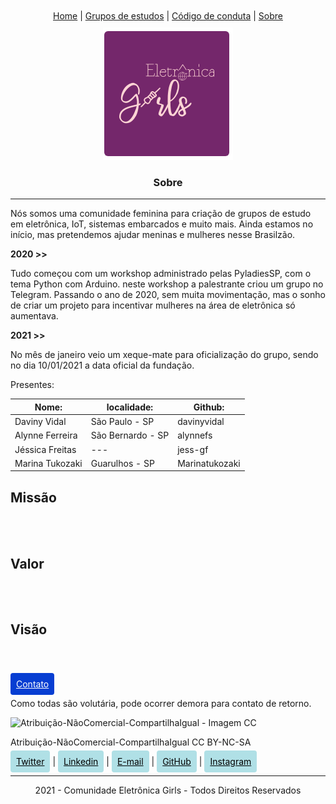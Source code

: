 <div style="text-align:center; padding: 2%">
<a href="https://eletronicagirls.github.io">Home</a> | <a href="https://eletronicagirls.github.io/grupos-estudos/">Grupos de estudos</a> | <a href="https://github.com/eletronicagirls/codigo-conduta/">Código de conduta</a>  | <a href="https://eletronicagirls.github.io/sobre/">Sobre</a>
</div>

<div style="text-align:center;">
<img src="../img/logo.png" alt="Logo">
  <h3>Sobre</h3>
</div>

---
Nós somos uma comunidade feminina para criação de grupos de estudo em eletrônica, IoT, sistemas embarcados e muito mais. Ainda estamos no início, mas pretendemos ajudar meninas e mulheres nesse Brasilzão.



**2020 >>**

Tudo começou com um workshop administrado pelas PyladiesSP, com o tema Python com Arduino. neste workshop a palestrante criou um grupo no Telegram. Passando o ano de 2020, sem muita movimentação, mas o sonho de criar um projeto para incentivar mulheres na área de eletrônica só aumentava.

**2021 >>**

No mês de janeiro veio um xeque-mate para oficialização do grupo, sendo no dia 10/01/2021 a data oficial da fundação.

Presentes:

|Nome:           |localidade:        |Github:         | 
|---             |---                |---             |
|Daviny Vidal    | São Paulo - SP    | davinyvidal    |
|Alynne Ferreira | São Bernardo - SP | alynnefs       |
|Jéssica Freitas | ---               | jess-gf        |
|Marina Tukozaki | Guarulhos - SP    | Marinatukozaki |


## Missão
<BR><BR>

## Valor
<BR><BR>

## Visão
<BR><BR>
  
<a style="size: 32; Background: #073ED2; color: #fff; padding: 9px; border-radius: 4px;" href="mailto:eletronicagirls@gmail.com">Contato</a>

Como todas são volutária, pode ocorrer demora para contato de retorno.


![Atribuição-NãoComercial-CompartilhaIgual - Imagem CC](https://licensebuttons.net/l/by-nc-sa/3.0/88x31.png)

Atribuição-NãoComercial-CompartilhaIgual
CC BY-NC-SA



 <a style="size: 32; Background: #B0E0E6; color: #000; padding: 9px; border-radius: 4px;" href="https://twitter.com/eletronicagirls">Twitter</a> | <a style="size: 32; Background: #B0E0E6; color: #000; padding: 9px; border-radius: 4px;" href="https://www.linkedin.com/company/eletronica-girls">Linkedin</a> | <a style="size: 32; Background: #B0E0E6; color: #000; padding: 9px; border-radius: 4px;" href="mailto:eletronicagirls@gmail.com">E-mail</a> | <a style="size: 32; Background: #B0E0E6; color: #000; padding: 9px; border-radius: 4px;" href="https://github.com/eletronicagirls">GitHub</a> | <a style="size: 32; Background: #B0E0E6; color: #000; padding: 9px; border-radius: 4px;" href="https://instragram.com/eletronicagirls">Instagram</a>

---
<div style="text-align:center; size: 10px">
2021 - Comunidade Eletrônica Girls - Todos Direitos Reservados
</div>
